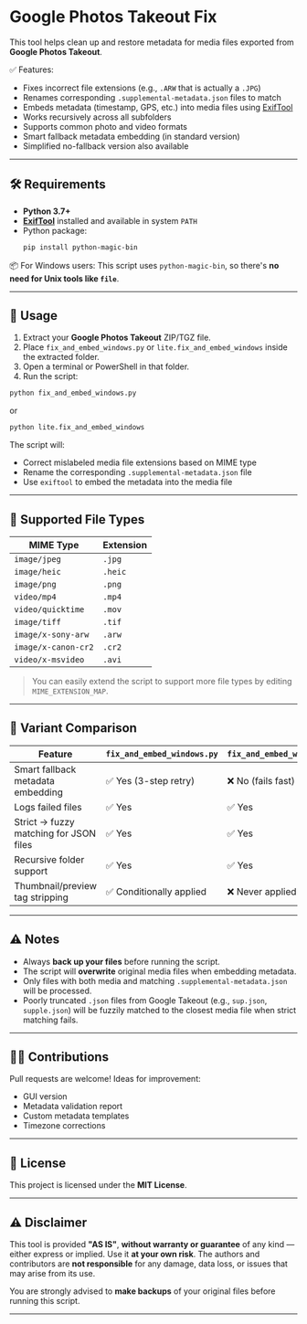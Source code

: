 
# Google Photos Takeout Fix

This tool helps clean up and restore metadata for media files exported from **Google Photos Takeout**.

✅ Features:
- Fixes incorrect file extensions (e.g., `.ARW` that is actually a `.JPG`)
- Renames corresponding `.supplemental-metadata.json` files to match
- Embeds metadata (timestamp, GPS, etc.) into media files using [ExifTool](https://exiftool.org/)
- Works recursively across all subfolders
- Supports common photo and video formats
- Smart fallback metadata embedding (in standard version)
- Simplified no-fallback version also available
  
---

## 🛠 Requirements

- **Python 3.7+**
- **[ExifTool](https://exiftool.org/)** installed and available in system `PATH`
- Python package:
  ```bash
  pip install python-magic-bin
  
📦 For Windows users:
This script uses `python-magic-bin`, so there's **no need for Unix tools like `file`**.

---

## 🚀 Usage

1. Extract your **Google Photos Takeout** ZIP/TGZ file.
2. Place `fix_and_embed_windows.py` or `lite.fix_and_embed_windows` inside the extracted folder.
3. Open a terminal or PowerShell in that folder.
4. Run the script:

```bash
python fix_and_embed_windows.py
```
or
```bash
python lite.fix_and_embed_windows
```

The script will:

* Correct mislabeled media file extensions based on MIME type
* Rename the corresponding `.supplemental-metadata.json` file
* Use `exiftool` to embed the metadata into the media file

---

## 📁 Supported File Types

| MIME Type           | Extension |
| ------------------- | --------- |
| `image/jpeg`        | `.jpg`    |
| `image/heic`        | `.heic`   |
| `image/png`         | `.png`    |
| `video/mp4`         | `.mp4`    |
| `video/quicktime`   | `.mov`    |
| `image/tiff`        | `.tif`    |
| `image/x-sony-arw`  | `.arw`    |
| `image/x-canon-cr2` | `.cr2`    |
| `video/x-msvideo`   | `.avi`    |

> You can easily extend the script to support more file types by editing `MIME_EXTENSION_MAP`.

---

## 🧠 Variant Comparison

| Feature                                | `fix_and_embed_windows.py` | `fix_and_embed_windows_lite.py` |
| -------------------------------------- | -------------------------- | ------------------------------- |
| Smart fallback metadata embedding      | ✅ Yes (3-step retry)       | ❌ No (fails fast)               |
| Logs failed files                      | ✅ Yes                      | ✅ Yes                           |
| Strict → fuzzy matching for JSON files | ✅ Yes                      | ✅ Yes                           |
| Recursive folder support               | ✅ Yes                      | ✅ Yes                           |
| Thumbnail/preview tag stripping        | ✅ Conditionally applied    | ❌ Never applied                 |

---

## ⚠️ Notes

* Always **back up your files** before running the script.
* The script will **overwrite** original media files when embedding metadata.
* Only files with both media and matching `.supplemental-metadata.json` will be processed.
* Poorly truncated `.json` files from Google Takeout (e.g., `sup.json`, `supple.json`) will be fuzzily matched to the closest media file when strict matching fails.

---

## 🧑‍💻 Contributions

Pull requests are welcome! Ideas for improvement:

* GUI version
* Metadata validation report
* Custom metadata templates
* Timezone corrections

---

## 📄 License

This project is licensed under the **MIT License**.

---

## ⚠️ Disclaimer

This tool is provided **"AS IS"**, **without warranty or guarantee** of any kind — either express or implied.
Use it **at your own risk**. The authors and contributors are **not responsible** for any damage, data loss, or issues that may arise from its use.

You are strongly advised to **make backups** of your original files before running this script.

---
